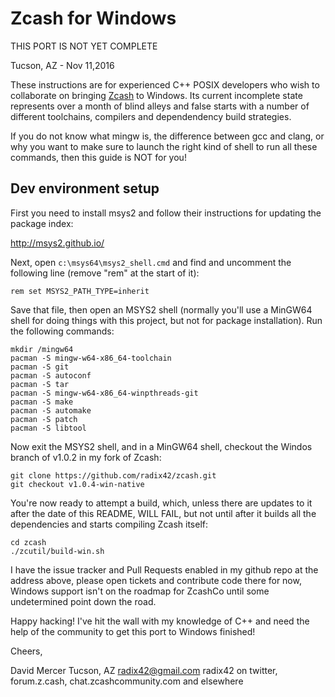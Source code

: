 Zcash for Windows
=================

THIS PORT IS NOT YET COMPLETE

Tucson, AZ - Nov 11,2016

These instructions are for experienced C++ POSIX developers who wish
to collaborate on bringing [Zcash](https//z.cash/) to Windows. Its current
incomplete state represents over a month of blind alleys and false starts
with a number of different toolchains, compilers and dependendency build
strategies.

If you do not know what mingw is, the difference between gcc and clang, or
why you want to make sure to launch the right kind of shell to run all these
commands, then this guide is NOT for you!

Dev environment setup
---------------------

First you need to install msys2 and follow their instructions for updating the
package index:

http://msys2.github.io/

Next, open ```c:\msys64\msys2_shell.cmd``` and find and uncomment the following line
(remove "rem" at the start of it):

```rem set MSYS2_PATH_TYPE=inherit```

Save that file, then open an MSYS2 shell (normally you'll use a MinGW64 shell for
doing things with this project, but not for package installation). Run the following
commands:

```
mkdir /mingw64
pacman -S mingw-w64-x86_64-toolchain
pacman -S git
pacman -S autoconf
pacman -S tar
pacman -S mingw-w64-x86_64-winpthreads-git
pacman -S make
pacman -S automake
pacman -S patch
pacman -S libtool
```

Now exit the MSYS2 shell, and in a MinGW64 shell, checkout the Windos branch of v1.0.2
in my fork of Zcash:

```
git clone https://github.com/radix42/zcash.git
git checkout v1.0.4-win-native
```

You're now ready to attempt a build, which, unless there are updates to it after the date
of this README, WILL FAIL, but not until after it builds all the dependencies and starts
compiling Zcash itself:

```
cd zcash
./zcutil/build-win.sh
```

I have the issue tracker and Pull Requests enabled in my github repo at the address above,
please open tickets and contribute code there for now, Windows support isn't on the roadmap
for ZcashCo until some undetermined point down the road.

Happy hacking! I've hit the wall with my knowledge of C++ and need the help of the community
to get this port to Windows finished!

Cheers,

David Mercer
Tucson, AZ
radix42@gmail.com
radix42 on twitter,
forum.z.cash, chat.zcashcommunity.com
and elsewhere

